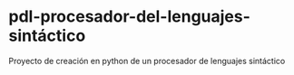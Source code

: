 # pdl-procesador-del-lenguajes-sintáctico
Proyecto de creación en python de un procesador de lenguajes sintáctico
